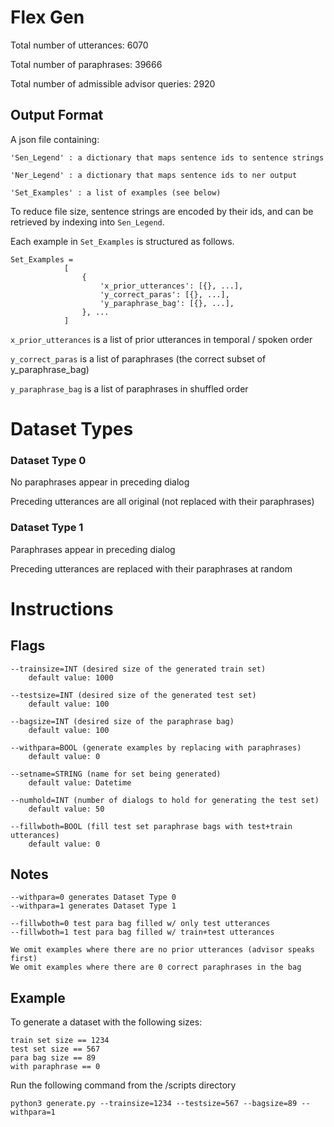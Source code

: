 
# Flex Gen

Total number of utterances: 6070

Total number of paraphrases:  39666

Total number of admissible advisor queries: 2920


## Output Format

A json file containing:

	'Sen_Legend' : a dictionary that maps sentence ids to sentence strings

	'Ner_Legend' : a dictionary that maps sentence ids to ner output

	'Set_Examples' : a list of examples (see below)

To reduce file size, sentence strings are encoded by their ids, and can be
retrieved by indexing into `Sen_Legend`.

Each example in `Set_Examples` is structured as follows.

```
Set_Examples = 
			[	
				{
					'x_prior_utterances': [{}, ...],
					'y_correct_paras': [{}, ...],
					'y_paraphrase_bag': [{}, ...],
				}, ...
			]
```

`x_prior_utterances` is a list of prior utterances in temporal / spoken order

`y_correct_paras` is a list of paraphrases (the correct subset of y_paraphrase_bag) 

`y_paraphrase_bag` is a list of paraphrases in shuffled order

# Dataset Types

### Dataset Type 0

No paraphrases appear in preceding dialog

Preceding utterances are all original (not replaced with their paraphrases)


### Dataset Type 1

Paraphrases appear in preceding dialog

Preceding utterances are replaced with their paraphrases at random

# Instructions

## Flags

	--trainsize=INT (desired size of the generated train set)
		default value: 1000

	--testsize=INT (desired size of the generated test set)
		default value: 100

	--bagsize=INT (desired size of the paraphrase bag)
		default value: 100

	--withpara=BOOL (generate examples by replacing with paraphrases)
		default value: 0

	--setname=STRING (name for set being generated)
		default value: Datetime

	--numhold=INT (number of dialogs to hold for generating the test set)
		default value: 50

	--fillwboth=BOOL (fill test set paraphrase bags with test+train utterances)
		default value: 0

## Notes

	--withpara=0 generates Dataset Type 0
	--withpara=1 generates Dataset Type 1

	--fillwboth=0 test para bag filled w/ only test utterances
	--fillwboth=1 test para bag filled w/ train+test utterances

	We omit examples where there are no prior utterances (advisor speaks first)
	We omit examples where there are 0 correct paraphrases in the bag


## Example

To generate a dataset with the following sizes:

	train set size == 1234
	test set size == 567
	para bag size == 89
	with paraphrase == 0

Run the following command from the /scripts directory

```
python3 generate.py --trainsize=1234 --testsize=567 --bagsize=89 --withpara=1
```



